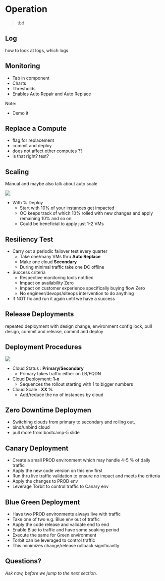 # Operation

> tbd


## Log

how to look at logs, which logs 


## Monitoring

- Tab in component 
- Charts
- Thresholds
- Enables Auto Repair and Auto Replace

Note: 
- Demo it


## Replace a Compute

- flag for replacement
- commit and deploy
- does not affect other computes ?? 
- is that right? test? 


## Scaling

Manual
and maybe also talk about auto scale

<img src="images/scaling-ui.png"/>

- With % Deploy
  - Start with 10% of your instances get impacted
  - OO keeps track of which 10% rolled with new changes and apply remaining 10% and so on
  - Could be beneficial to apply just 1-2 VMs


## Resiliency Test

- Carry out a periodic failover test every quarter
  - Take one/many VMs thru __Auto Replace__
  -  Make one cloud __Secondary__
  -  During minimal traffic take one DC offline
- Success criteria
  - Respective monitoring tools notified
  - Impact on availability Zero
  - Impact on customer experience specifically buying flow Zero
  - No engineer/devops/siteops intervention to do anything
- If NOT fix and run it again until we have a success


## Release Deployments

repeated deployment with design change, environment config lock, pull design, commit and release, commit and deploy


## Deployment Procedures

<img src="images/secondary-cloud.png"/>

- Cloud Status : __Primary/Secondary__
  - Primary takes traffic either on LB/FQDN
- Cloud Deployment: __1-x__
  - Sequences the rollout starting with 1 to bigger numbers
- Cloud Scale : __XX %__
  - Add/reduce the no of instances by cloud

## Zero Downtime Deploymen

- Switching clouds from primary to secondary and rolling out, 
- bind/unbind cloud
- pull more from bootcamp-5 slide 

## Canary Deployment

- Create a small PROD environment which may handle 4-5 % of daily traffic
- Apply the new code version on this env first
- Run thru live traffic validation to ensure no impact and meets the criteria
- Apply the changes to PROD env
- Leverage Torbit to control traffic to Canary env


## Blue Green Deployment

- Have two PROD environments always live with traffic
- Take one of two e.g. Blue env out of traffic
- Apply the code release and validate end to end
- Enable Blue to traffic and have some soaking period
- Execute the same for Green environment
- Torbit can be leveraged to control traffic
- This minimizes change/release rollback significantly



## Questions? 

<em class="yellow">Ask now, before we jump to the next section.</em>
